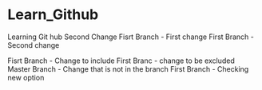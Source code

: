 
# Learn_Github
Learning Git hub
Second Change
Fisrt Branch - First change
First Branch - Second change

Fisrt Branch - Change to include 
First Branc - change to be excluded 
Master Branch - Change that is not in the branch 
First Branch - Checking new option
